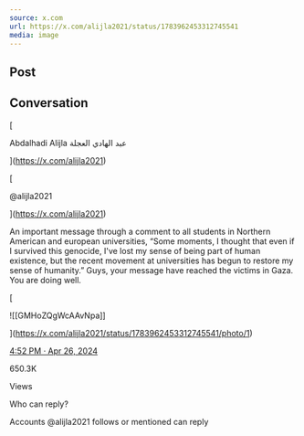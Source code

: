 ```yaml
---
source: x.com
url: https://x.com/alijla2021/status/1783962453312745541
media: image
---
```


## Post

## Conversation

[

Abdalhadi Alijla عبد الهادي العجلة



](https://x.com/alijla2021)

[

@alijla2021

](https://x.com/alijla2021)

An important message through a comment to all students in Northern American and european universities, “Some moments, I thought that even if I survived this genocide, I've lost my sense of being part of human existence, but the recent movement at universities has begun to restore my sense of humanity.” Guys, your message have reached the victims in Gaza. You are doing well.

[

![[GMHoZQgWcAAvNpa]]



](https://x.com/alijla2021/status/1783962453312745541/photo/1)

[4:52 PM · Apr 26, 2024](https://x.com/alijla2021/status/1783962453312745541)

650.3K

Views

Who can reply?

Accounts @alijla2021 follows or mentioned can reply
